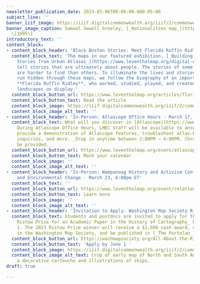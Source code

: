 ```yaml
---
newsletter_publication_date: 2023-03-06T00:00:00.000-05:00
subject_line: ''
banner_iiif_image: https://iiif.digitalcommonwealth.org/iiif/2/commonwealth:3f463609g/68,98,6250,3908/2000,/0/default.jpg
banner_image_caption: Samuel Sewell Greeley, [_Nationalities map_](https://collections.leventhalmap.org/search/commonwealth:3f4636086)
  \[1895\]
introductory_text: ''
content_block:
- content_block_header: 'Black Boston Stories: Meet Florida Ruffin Ridley'
  content_block_text: 'The maps in our featured exhibition, [_Building Blocks: Boston
    Stories from Urban Atlases_](https://www.leventhalmap.org/digital-exhibitions/building-blocks/),
    tell stories that are ultimately about people. The stories of some people, however,
    are harder to find than others. To illuminate the lives and stories that sometimes
    run hidden through these maps, we follow the biography of an important Black Bostonian,
    **Florida Ruffin Ridley**, who worked, studied, played, and created within the
    landscapes on display.'
  content_block_button_url: https://www.leventhalmap.org/articles/florida-ruffin-ridley/
  content_block_button_text: Read the article
  content_block_image: https://iiif.digitalcommonwealth.org/iiif/2/commonwealth:ks65kw322/65,401,3466,3422/2000,/0/default.jpg
  content_block_image_alt_text: ''
- content_block_header: 'In-Person: Atlascope Office Hours · March 17, 2:00pm ET'
  content_block_text: What will you discover in [Atlascope](https://www.atlascope.org/)?
    During Atlascope Office Hours, LMEC Staff will be available to answer questions,
    provide a demonstration of Atlascope features, troubleshoot atlas-based research
    inquiries, and more. _Drop in anytime between 2:00PM – 4:00PM. Chromebooks will
    be provided._
  content_block_button_url: https://www.leventhalmap.org/event/atlascope-office-hours/
  content_block_button_text: Mark your calendar
  content_block_image: ''
  content_block_image_alt_text: ''
- content_block_header: 'In-Person: Wampanoag History and Activism Confronting Climate
    and Environmental Change · March 23, 6:00pm ET'
  content_block_text: ''
  content_block_button_url: https://www.leventhalmap.org/event/relations-with-the-land-and-the-sea-wampanoag-history-activism-confronting-climate-environmental-change/
  content_block_button_text: Learn more
  content_block_image: ''
  content_block_image_alt_text: ''
- content_block_header: 'Invitation to Apply: Washington Map Society Ristow Prize'
  content_block_text: Students and postdocs are invited to apply for the _Walter W.
    Ristow Prize for an Academic Paper in the History of Cartography_ before June
    1. The 2023 Ristow Prize winner will receive a $1,500 cash award, one-year membership
    in the Washington Map Society, and be published in [_The Portolan_](https://washmapsociety.org/about-the-portolan).
  content_block_button_url: https://washmapsociety.org/All-About-the-Ristow-Prize
  content_block_button_text: 'Apply by June 1 '
  content_block_image: https://iiif.digitalcommonwealth.org/iiif/2/commonwealth:3f462s370/1225,870,6776,5857/2000,/0/default.jpg
  content_block_image_alt_text: Crop of early map of North and South America, featuring
    a decorative cartouche and illustrations of ships.
draft: true

---
```

